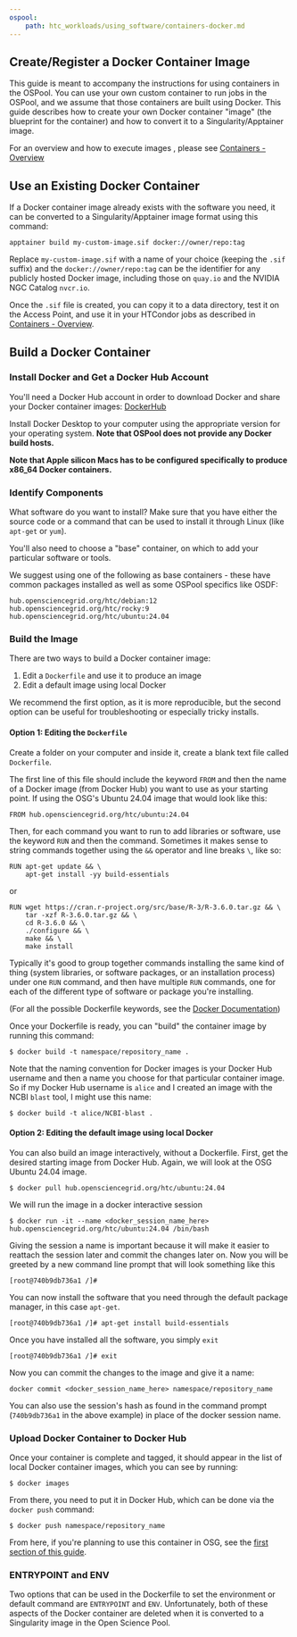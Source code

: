 ```yaml
---
ospool:
    path: htc_workloads/using_software/containers-docker.md
---
```


## Create/Register a Docker Container Image 

This guide is meant to accompany the instructions for using containers 
in the OSPool.  You can use your own custom container to run jobs in the 
OSPool, and we assume that those containers are built using Docker.  This 
guide describes how to create your own Docker container "image" (the blueprint for 
the container) and how to convert it to a Singularity/Apptainer image. 

For an overview and how to execute images , please see
[Containers - Overview][overview]

## Use an Existing Docker Container

If a Docker container image already exists with the software you need, it can 
be converted to a Singularity/Apptainer image format using this command: 

	apptainer build my-custom-image.sif docker://owner/repo:tag

Replace `my-custom-image.sif` with a name of your choice (keeping the `.sif` suffix) 
and the `docker://owner/repo:tag` can be the identifier for any publicly hosted 
Docker image, including those on `quay.io` and the NVIDIA NGC Catalog `nvcr.io`. 

Once the `.sif` file is created, you can copy it to a data directory, 
test it on the Access Point,
and use it in your HTCondor jobs as described in
[Containers - Overview][overview].

## Build a Docker Container

### Install Docker and Get a Docker Hub Account

You'll need a Docker Hub account in order to download Docker and share your 
Docker container images: [DockerHub](https://hub.docker.com/)

Install Docker Desktop to your computer using the appropriate version for your 
operating system. **Note that OSPool does not provide any Docker build hosts.**

**Note that Apple silicon Macs has to be configured specifically to produce
x86_64 Docker containers.**

### Identify Components

What software do you want to install? Make sure that you have either the source 
code or a command that can be used to install it through Linux (like `apt-get` or 
`yum`). 

You'll also need to choose a "base" container, on which to add your particular 
software or tools. 

We suggest using one of the following as base containers - these have common
packages installed as well as some OSPool specifics like OSDF:

```
hub.opensciencegrid.org/htc/debian:12
hub.opensciencegrid.org/htc/rocky:9
hub.opensciencegrid.org/htc/ubuntu:24.04
```

### Build the Image

There are two ways to build a Docker container image: 

1. Edit a `Dockerfile` and use it to produce an image
2. Edit a default image using local Docker

We recommend the first option, as it is more reproducible, but the second option 
can be useful for troubleshooting or especially tricky installs. 

#### Option 1: Editing the `Dockerfile`

Create a folder on your computer and inside it, create a blank text file 
called `Dockerfile`.  

The first line of this file should include the keyword `FROM` and then 
the name of a Docker image (from Docker Hub) you want 
to use as your starting point. If using the OSG's Ubuntu 24.04 image that 
would look like this: 

	FROM hub.opensciencegrid.org/htc/ubuntu:24.04

Then, for each command you want to run to add libraries or software, use the 
keyword `RUN` and then the command. Sometimes it makes sense to string 
commands together using the `&&` operator and line breaks `\`, like so:

	RUN apt-get update && \
	    apt-get install -yy build-essentials

or

	RUN wget https://cran.r-project.org/src/base/R-3/R-3.6.0.tar.gz && \
	    tar -xzf R-3.6.0.tar.gz && \
	    cd R-3.6.0 && \
	    ./configure && \
	    make && \
	    make install

Typically it's good to group together commands installing the same kind of thing 
(system libraries, or software packages, or an installation process) under one `RUN` command, 
and then have multiple `RUN` commands, one for each of the different type of 
software or package you're installing. 

(For all the possible Dockerfile keywords, see the [Docker Documentation](https://docs.docker.com/engine/reference/builder/))

Once your Dockerfile is ready, you can "build" the container image by running this command: 

    $ docker build -t namespace/repository_name .

Note that the naming convention for Docker images is your Docker Hub username and then 
a name you choose for that particular container image. So if my Docker Hub username 
is `alice` and I created an image with the NCBI `blast` tool, I might use this name: 

    $ docker build -t alice/NCBI-blast .


#### Option 2: Editing the default image using local Docker

You can also build an image interactively, without a Dockerfile. First, get 
the desired starting image from Docker Hub. Again, we will
look at the OSG Ubuntu 24.04 image. 

    $ docker pull hub.opensciencegrid.org/htc/ubuntu:24.04

We will run the image in a docker interactive session

    $ docker run -it --name <docker_session_name_here> hub.opensciencegrid.org/htc/ubuntu:24.04 /bin/bash

Giving the session a name is important because it will make it easier to 
reattach the session later and commit the changes later on. Now you will 
be greeted by a new command line prompt that will look something like this

    [root@740b9db736a1 /]#

You can now install the software that you need through the default package 
manager, in this case `apt-get`. 

    [root@740b9db736a1 /]# apt-get install build-essentials

Once you have installed all the software, you simply `exit`

    [root@740b9db736a1 /]# exit

Now you can commit the changes to the image and give it a name: 

    docker commit <docker_session_name_here> namespace/repository_name

You can also use the session's hash as found in the command prompt (`740b9db736a1` 
in the above example) in place of the docker session name. 

### Upload Docker Container to Docker Hub

Once your container is complete and tagged, it should appear in the list of local Docker 
container images, which you can see by running:

	$ docker images

From there, you need to put it in Docker Hub, which can be done via the `docker push` 
command:

	$ docker push namespace/repository_name

From here, if you're planning to use this container in OSG, see the 
[first section of this guide][overview]. 

### ENTRYPOINT and ENV

Two options that can be used in the Dockerfile to set the environment or 
default command are `ENTRYPOINT` and `ENV`. Unfortunately, both of these 
aspects of the Docker container are deleted when it is converted to a 
Singularity image in the Open Science Pool.

[overview]: ../containers/
